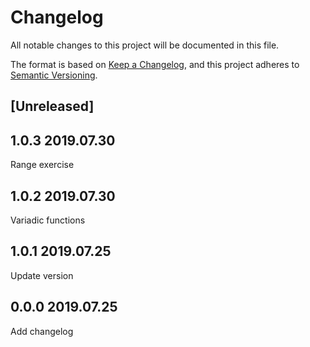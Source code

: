# Changelog

All notable changes to this project will be documented in this file.

The format is based on [Keep a Changelog](https://keepachangelog.com/en/1.0.0/),
and this project adheres to [Semantic Versioning](https://semver.org/spec/v2.0.0.html).

## [Unreleased]

## 1.0.3 2019.07.30

Range exercise

## 1.0.2 2019.07.30

Variadic functions

## 1.0.1 2019.07.25

Update version

## 0.0.0 2019.07.25

Add changelog
